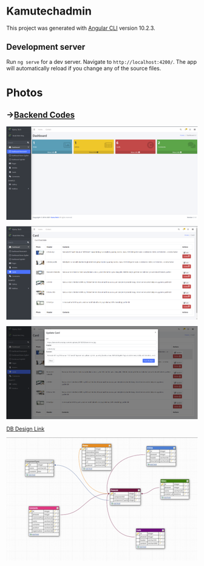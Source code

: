 
# Kamutechadmin

This project was generated with [Angular CLI](https://github.com/angular/angular-cli) version 10.2.3.

## Development server

Run `ng serve` for a dev server. Navigate to `http://localhost:4200/`. The app will automatically reload if you change any of the source files.
 
 

# Photos

## ->[Backend Codes]

![KamutechDashboard](https://github.com/burakmertmus/kamutechadmin/blob/master/KamutechDashboard.png)
 
![Cards](https://github.com/burakmertmus/kamutechadmin/blob/master/Cards.png)


![UpdateCards](https://github.com/burakmertmus/kamutechadmin/blob/master/UpdateCards.png)

[DB Design Link]

![DbDesign](https://github.com/burakmertmus/kamutechadmin/blob/master/DBDesign.png)

[db design link]: <https://app.dbdesigner.net/designer/schema/445953>

[backend codes]: <https://github.com/burakmertmus/KamuTechApi>
